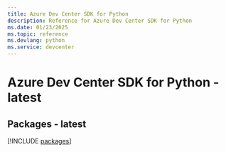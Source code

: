 ```yaml
---
title: Azure Dev Center SDK for Python
description: Reference for Azure Dev Center SDK for Python
ms.date: 01/23/2025
ms.topic: reference
ms.devlang: python
ms.service: devcenter
---
```

# Azure Dev Center SDK for Python - latest
## Packages - latest
[!INCLUDE [packages](dev-center-index.md)]